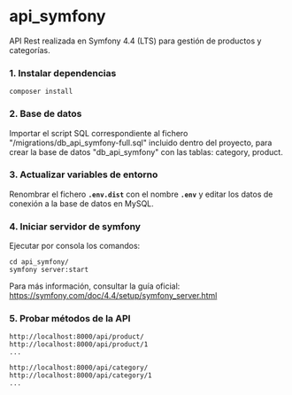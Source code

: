 # api_symfony
API Rest realizada en Symfony 4.4 (LTS) para gestión de productos y categorías.

### 1.  Instalar dependencias

    composer install

### 2.  Base de datos
Importar el script SQL correspondiente al fichero "/migrations/db_api_symfony-full.sql" incluido dentro del proyecto, para crear la base de datos "db_api_symfony" con las tablas: category, product.

### 3.  Actualizar variables de entorno
Renombrar el fichero **`.env.dist`** con el nombre **`.env`** y editar los datos de conexión a la base de datos en MySQL.

### 4.  Iniciar servidor de symfony
Ejecutar por consola los comandos:

    cd api_symfony/
    symfony server:start

Para más información, consultar la guía oficial: https://symfony.com/doc/4.4/setup/symfony_server.html

### 5.  Probar métodos de la API

    http://localhost:8000/api/product/
    http://localhost:8000/api/product/1
    ...

    http://localhost:8000/api/category/
    http://localhost:8000/api/category/1
    ...
